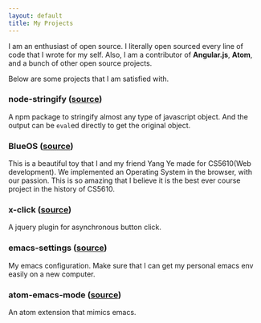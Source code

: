 ```yaml
---
layout: default
title: My Projects
---
```


I am an enthusiast of open source. I literally open sourced every line of code that I wrote for my self. Also, I am a contributor of **Angular.js**, **Atom**, and a bunch of other open source projects.

Below are some projects that I am satisfied with.

### node-stringify ([source](https://github.com/fuqcool/node-stringify))
A npm package to stringify almost any type of javascript object. And the output can be `eval`ed directly to get the original object.

### BlueOS ([source](https://github.com/fuqcool/blueos))
This is a beautiful toy that I and my friend Yang Ye made for CS5610(Web development). We implemented an Operating System in the browser, with our passion. This is so amazing that I believe it is the best ever course project in the history of CS5610.

### x-click ([source](https://github.com/fuqcool/X-Click))
A jquery plugin for asynchronous button click.

### emacs-settings ([source](https://github.com/fuqcool/emacs-setting))
My emacs configuration. Make sure that I can get my personal emacs env easily on a new computer.

### atom-emacs-mode ([source](https://github.com/fuqcool/atom-emacs-mode))
An atom extension that mimics emacs.


<script>fot.navigate('projects')</script>
